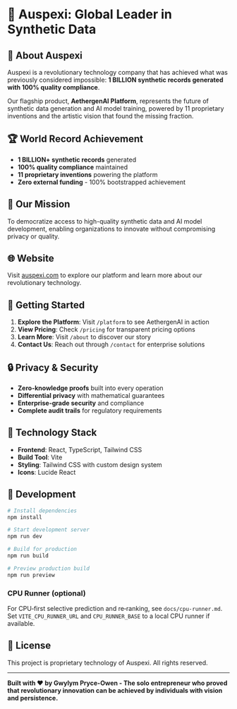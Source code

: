 # 🚀 Auspexi: Global Leader in Synthetic Data

## 🌟 **About Auspexi**

Auspexi is a revolutionary technology company that has achieved what was previously considered impossible: **1 BILLION synthetic records generated with 100% quality compliance**.

Our flagship product, **AethergenAI Platform**, represents the future of synthetic data generation and AI model training, powered by 11 proprietary inventions and the artistic vision that found the missing fraction.

## 🏆 **World Record Achievement**

- **1 BILLION+ synthetic records** generated
- **100% quality compliance** maintained
- **11 proprietary inventions** powering the platform
- **Zero external funding** - 100% bootstrapped achievement

## 🎯 **Our Mission**

To democratize access to high-quality synthetic data and AI model development, enabling organizations to innovate without compromising privacy or quality.

## 🌐 **Website**

Visit [auspexi.com](https://auspexi.com) to explore our platform and learn more about our revolutionary technology.

## 🚀 **Getting Started**

1. **Explore the Platform**: Visit `/platform` to see AethergenAI in action
2. **View Pricing**: Check `/pricing` for transparent pricing options
3. **Learn More**: Visit `/about` to discover our story
4. **Contact Us**: Reach out through `/contact` for enterprise solutions

## 🔒 **Privacy & Security**

- **Zero-knowledge proofs** built into every operation
- **Differential privacy** with mathematical guarantees
- **Enterprise-grade security** and compliance
- **Complete audit trails** for regulatory requirements

## 📱 **Technology Stack**

- **Frontend**: React, TypeScript, Tailwind CSS
- **Build Tool**: Vite
- **Styling**: Tailwind CSS with custom design system
- **Icons**: Lucide React

## 🚀 **Development**

```bash
# Install dependencies
npm install

# Start development server
npm run dev

# Build for production
npm run build

# Preview production build
npm run preview
```

### CPU Runner (optional)

For CPU‑first selective prediction and re‑ranking, see `docs/cpu-runner.md`.
Set `VITE_CPU_RUNNER_URL` and `CPU_RUNNER_BASE` to a local CPU runner if available.

## 📄 **License**

This project is proprietary technology of Auspexi. All rights reserved.

---

**Built with ❤️ by Gwylym Pryce-Owen - The solo entrepreneur who proved that revolutionary innovation can be achieved by individuals with vision and persistence.**
